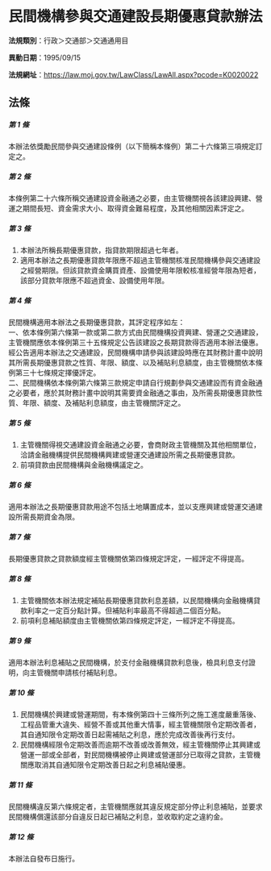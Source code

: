 # 民間機構參與交通建設長期優惠貸款辦法

**法規類別**：行政＞交通部＞交通通用目

**異動日期**：1995/09/15  

**法規網址**：https://law.moj.gov.tw/LawClass/LawAll.aspx?pcode=K0020022





## 法條
##### 第 1 條
本辦法依獎勵民間參與交通建設條例（以下簡稱本條例）第二十六條第三項規定訂定之。

##### 第 2 條
本條例第二十六條所稱交通建設資金融通之必要，由主管機關視各該建設興建、營運之期間長短、資金需求大小、取得資金難易程度，及其他相關因素評定之。

##### 第 3 條
1. 本辦法所稱長期優惠貸款，指貸款期限超過七年者。
1. 適用本辦法之長期優惠貸款年限應不超過主管機關核准民間機構參與交通建設之經營期限。但該貸款資金購買資產、設備使用年限較核准經營年限為短者，該部分貸款年限應不超過資金、設備使用年限。

##### 第 4 條
民間機構適用本辦法之長期優惠貸款，其評定程序如左：  
一、依本條例第六條第一款或第二款方式由民間機構投資興建、營運之交通建設，主管機關應依本條例第三十五條規定公告該建設之長期貸款得否適用本辦法優惠。經公告適用本辦法之交通建設，民間機構申請參與該建設時應在其財務計畫中說明其所需長期優惠貸款之性質、年限、額度、以及補貼利息額度，由主管機關依本條例第三十七條規定擇優評定。  
二、民間機構依本條例第六條第三款規定申請自行規劃參與交通建設而有資金融通之必要者，應於其財務計畫中說明其需要資金融通之事由，及所需長期優惠貸款性質、年限、額度、及補貼利息額度，由主管機關評定之。

##### 第 5 條
1. 主管機關得視交通建設資金融通之必要，會商財政主管機關及其他相關單位，洽請金融機構提供民間機構興建或營運交通建設所需之長期優惠貸款。
1. 前項貸款由民間機構與金融機構議定之。

##### 第 6 條
適用本辦法之長期優惠貸款用途不包括土地購置成本，並以支應興建或營運交通建設所需長期資金為限。

##### 第 7 條
長期優惠貸款之貸款額度經主管機關依第四條規定評定，一經評定不得提高。

##### 第 8 條
1. 主管機關依本辦法規定補貼長期優惠貸款利息差額，以民間機構向金融機構貸款利率之一定百分點計算。但補貼利率最高不得超過二個百分點。
1. 前項利息補貼額度由主管機關依第四條規定評定，一經評定不得提高。

##### 第 9 條
適用本辦法利息補貼之民間機構，於支付金融機構貸款利息後，檢具利息支付證明，向主管機關申請核付補貼利息。

##### 第 10 條
1. 民間機構於興建或營運期間，有本條例第四十三條所列之施工進度嚴重落後、工程品管重大違失、經營不善或其他重大情事，經主管機關限令定期改善者，其自通知限令定期改善日起需補貼之利息，應於完成改善後再行支付。
1. 民間機構經限令定期改善而逾期不改善或改善無效，經主管機關停止其興建或營運一部或全部者，對民間機構被停止興建或營運部分已取得之貸款，主管機關應取消其自通知限令定期改善日起之利息補貼優惠。

##### 第 11 條
民間機構違反第六條規定者，主管機關應就其違反規定部分停止利息補貼，並要求民間機構償還該部分自違反日起已補貼之利息，並收取約定之違約金。

##### 第 12 條
本辦法自發布日施行。


